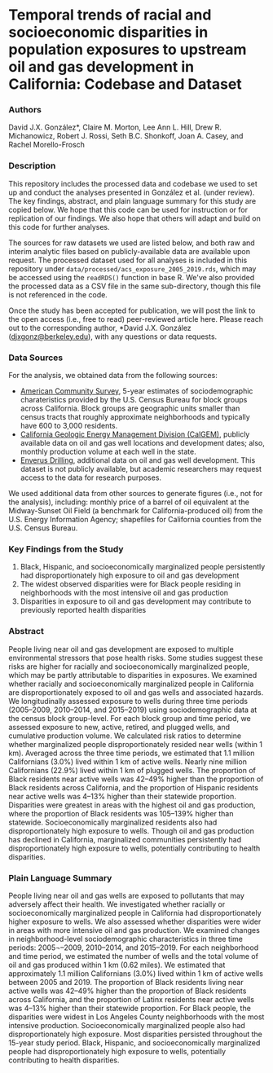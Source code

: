 # Temporal trends of racial and socioeconomic disparities in population exposures to upstream oil and gas development in California: Codebase and Dataset

### Authors

David J.X. González*, Claire M. Morton, Lee Ann L. Hill, Drew R. Michanowicz, Robert J. Rossi, Seth B.C. Shonkoff, Joan A. Casey, and Rachel Morello-Frosch

### Description

This repository includes the processed data and codebase we used to set up and conduct the analyses presented in González et al. (under review). The key findings, abstract, and plain language summary for this study are copied below. We hope that this code can be used for instruction or for replication of our findings. We also hope that others will adapt and build on this code for further analyses. 

The sources for raw datasets we used are listed below, and both raw and interim analytic files based on publicly-available data are available upon request. The processed dataset used for all analyses is included in this repository under `data/processed/acs_exposure_2005_2019.rds`, which may be accessed using the `readRDS()` function in base R. We've also provided the processed data as a CSV file in the same sub-directory, though this file is not referenced in the code.

Once the study has been accepted for publication, we will post the link to the open access (i.e., free to read) peer-reviewed article here. Please reach out to the corresponding author, *David J.X. González (djxgonz@berkeley.edu), with any questions or data requests.

### Data Sources

For the analysis, we obtained data from the following sources:

- [American Community Survey](https://www.census.gov/programs-surveys/acs), 5-year estimates of sociodemographic charateristics provided by the U.S. Census Bureau for block groups across California. Block groups are geographic units smaller than census tracts that roughly approximate neighborhoods and typically have 600 to 3,000 residents.
- [California Geologic Energy Management Division (CalGEM)](https://www.conservation.ca.gov/calgem/Online_Data), publicly available data on oil and gas well locations and development dates; also, monthly production volume at each well in the state.
- [Enverus Drilling](https://www.enverus.com/), additional data on oil and gas well development. This dataset is not publicly available, but academic researchers may request access to the data for research purposes.

We used additional data from other sources to generate figures (i.e., not for the analysis), including: monthly price of a barrel of oil equivalent at the Midway-Sunset Oil Field (a benchmark for California-produced oil) from the U.S. Energy Information Agency; shapefiles for California counties from the U.S. Census Bureau.

### Key Findings from the Study

1.	Black, Hispanic, and socioeconomically marginalized people persistently had disproportionately high exposure to oil and gas development
2.	The widest observed disparities were for Black people residing in neighborhoods with the most intensive oil and gas production
3.	Disparities in exposure to oil and gas development may contribute to previously reported health disparities


### Abstract 

People living near oil and gas development are exposed to multiple environmental stressors that pose health risks. Some studies suggest these risks are higher for racially and socioeconomically marginalized people, which may be partly attributable to disparities in exposures. We examined whether racially and socioeconomically marginalized people in California are disproportionately exposed to oil and gas wells and associated hazards. We longitudinally assessed exposure to wells during three time periods (2005–2009, 2010–2014, and 2015–2019) using sociodemographic data at the census block group-level. For each block group and time period, we assessed exposure to new, active, retired, and plugged wells, and cumulative production volume. We calculated risk ratios to determine whether marginalized people disproportionately resided near wells (within 1 km). Averaged across the three time periods, we estimated that 1.1 million Californians (3.0%) lived within 1 km of active wells. Nearly nine million Californians (22.9%) lived within 1 km of plugged wells. The proportion of Black residents near active wells was 42–49% higher than the proportion of Black residents across California, and the proportion of Hispanic residents near active wells was 4–13% higher than their statewide proportion. Disparities were greatest in areas with the highest oil and gas production, where the proportion of Black residents was 105–139% higher than statewide. Socioeconomically marginalized residents also had disproportionately high exposure to wells. Though oil and gas production has declined in California, marginalized communities persistently had disproportionately high exposure to wells, potentially contributing to health disparities.

### Plain Language Summary

People living near oil and gas wells are exposed to pollutants that may adversely affect their health. We investigated whether racially or socioeconomically marginalized people in California had disproportionately higher exposure to wells. We also assessed whether disparities were wider in areas with more intensive oil and gas production. We examined changes in neighborhood-level sociodemographic characteristics in three time periods: 2005¬–2009, 2010–2014, and 2015–2019. For each neighborhood and time period, we estimated the number of wells and the total volume of oil and gas produced within 1 km (0.62 miles). We estimated that approximately 1.1 million Californians (3.0%) lived within 1 km of active wells between 2005 and 2019. The proportion of Black residents living near active wells was 42–49% higher than the proportion of Black residents across California, and the proportion of Latinx residents near active wells was 4–13% higher than their statewide proportion. For Black people, the disparities were widest in Los Angeles County neighborhoods with the most intensive production. Socioeconomically marginalized people also had disproportionately high exposure. Most disparities persisted throughout the 15-year study period. Black, Hispanic, and socioeconomically marginalized people had disproportionately high exposure to wells, potentially contributing to health disparities.


